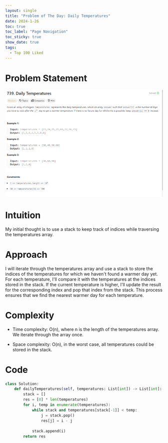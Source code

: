 ```yaml
---
layout: single
title: "Problem of The Day: Daily Temperatures"
date: 2024-1-26
toc: true
toc_label: "Page Navigation"
toc_sticky: true
show_date: true
tags:
  - Top 100 Liked
---
```

# Problem Statement
[![problem](/assets/images/2024-01-26_13-38-46-problem-739.png)](/assets/images/2024-01-26_13-38-46-problem-739.png)

# Intuition
My initial thought is to use a stack to keep track of indices while traversing the temperatures array.

# Approach
I will iterate through the temperatures array and use a stack to store the indices of the temperatures for which we haven't found a warmer day yet. For each temperature, I'll compare it with the temperatures at the indices stored in the stack. If the current temperature is higher, I'll update the result for the corresponding index and pop that index from the stack. This process ensures that we find the nearest warmer day for each temperature.

# Complexity
- Time complexity:
O(n), where n is the length of the temperatures array. We iterate through the array once.

- Space complexity:
O(n), in the worst case, all temperatures could be stored in the stack.

# Code
```python
class Solution:
    def dailyTemperatures(self, temperatures: List[int]) -> List[int]:
        stack = []
        res = [0] * len(temperatures)
        for i, temp in enumerate(temperatures):
            while stack and temperatures[stack[-1]] < temp:
                j = stack.pop()
                res[j] = i - j
                
            stack.append(i)
        return res
```